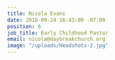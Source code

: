 ```yaml
---
title: Nicola Evans
date: 2018-09-24 16:43:00 -07:00
position: 6
job_title: Early Childhood Pastor
email: nicola@daybreakchurch.org
image: "/uploads/Headshots-2.jpg"
---
```


